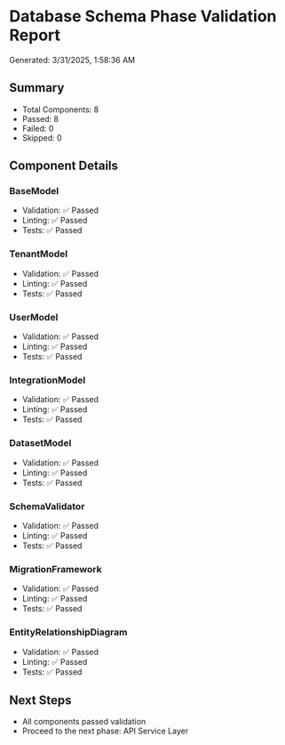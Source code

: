 # Database Schema Phase Validation Report

Generated: 3/31/2025, 1:58:36 AM

## Summary
- Total Components: 8
- Passed: 8
- Failed: 0
- Skipped: 0

## Component Details
### BaseModel
- Validation: ✅ Passed
- Linting: ✅ Passed
- Tests: ✅ Passed

### TenantModel
- Validation: ✅ Passed
- Linting: ✅ Passed
- Tests: ✅ Passed

### UserModel
- Validation: ✅ Passed
- Linting: ✅ Passed
- Tests: ✅ Passed

### IntegrationModel
- Validation: ✅ Passed
- Linting: ✅ Passed
- Tests: ✅ Passed

### DatasetModel
- Validation: ✅ Passed
- Linting: ✅ Passed
- Tests: ✅ Passed

### SchemaValidator
- Validation: ✅ Passed
- Linting: ✅ Passed
- Tests: ✅ Passed

### MigrationFramework
- Validation: ✅ Passed
- Linting: ✅ Passed
- Tests: ✅ Passed

### EntityRelationshipDiagram
- Validation: ✅ Passed
- Linting: ✅ Passed
- Tests: ✅ Passed


## Next Steps
- All components passed validation
- Proceed to the next phase: API Service Layer
